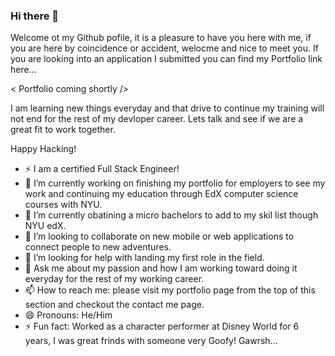 ### Hi there 👋

Welcome ot my Github pofile, it is a pleasure to have you here with me, if you are here by coincidence or accident, welocme and nice to meet you. If you are looking into an application I submitted you can find my Portfolio link here...

< Portfolio coming shortly />

I am learning new things everyday and that drive to continue my training will not end for the rest of my devloper career. Lets talk and see if we are a great fit to work together.

Happy Hacking!

- ⚡ I am a certified Full Stack Engineer!
- 🔭 I’m currently working on finishing my portfolio for employers to see my work and continuing my education through EdX computer science courses with NYU. 
- 🌱 I’m currently obatining a micro bachelors to add to my skil  list though NYU edX.
- 👯 I’m looking to collaborate on new mobile or web applications to connect people to new adventures.
- 🤔 I’m looking for help with landing my first role in the field.
- 💬 Ask me about my passion and how I am working toward doing it everyday for the rest of my working career.
- 📫 How to reach me: please visit my portfolio page from the top of this section and checkout the contact me page.
- 😄 Pronouns: He/Him
- ⚡ Fun fact: Worked as a character performer at Disney World for 6 years, I was great frinds with someone very Goofy! Gawrsh...
